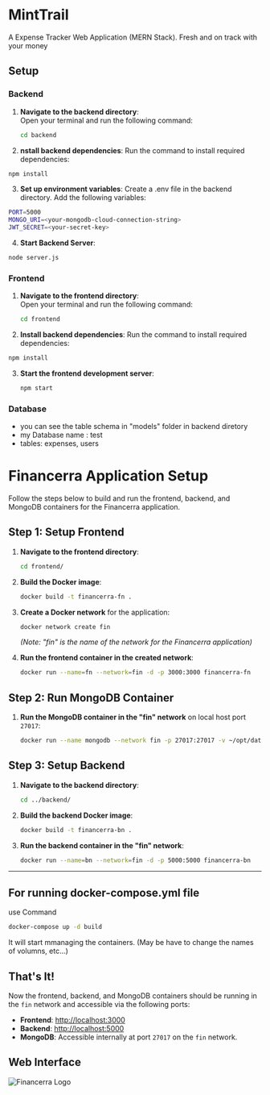 # MintTrail
A Expense Tracker Web Application (MERN Stack).   Fresh and on track with your money

## Setup  

### Backend  

1. **Navigate to the backend directory**:  
   Open your terminal and run the following command:
   ```bash
   cd backend
   ```
   
2. **nstall backend dependencies**:
Run the command to install required dependencies:

``` bash
npm install
```
3. **Set up environment variables**:
Create a .env file in the backend directory.
Add the following variables:
``` bash
PORT=5000
MONGO_URI=<your-mongodb-cloud-connection-string>
JWT_SECRET=<your-secret-key>
```
4. **Start Backend Server**:
```bash
node server.js
```


### Frontend

1. **Navigate to the frontend directory**:  
   Open your terminal and run the following command:
   ```bash
   cd frontend
   ```
   
2. **Install backend dependencies**:
Run the command to install required dependencies:

``` bash
npm install
```
3. **Start the frontend development server**:
   ``` bash
   npm start
   ```


### Database
- you can see the table schema in "models" folder in backend diretory
- my Database name : test
- tables: expenses, users



# Financerra Application Setup

Follow the steps below to build and run the frontend, backend, and MongoDB containers for the Financerra application.

## Step 1: Setup Frontend

1. **Navigate to the frontend directory**:
    ```bash
    cd frontend/
    ```

2. **Build the Docker image**:
    ```bash
    docker build -t financerra-fn .
    ```

3. **Create a Docker network** for the application:
    ```bash
    docker network create fin
    ```
    *(Note: "fin" is the name of the network for the Financerra application)*

4. **Run the frontend container in the created network**:
    ```bash
    docker run --name=fn --network=fin -d -p 3000:3000 financerra-fn
    ```

## Step 2: Run MongoDB Container

1. **Run the MongoDB container in the "fin" network** on local host port `27017`:
    ```bash
    docker run --name mongodb --network fin -p 27017:27017 -v ~/opt/data:/data/db -d mongo:latest
    ```

## Step 3: Setup Backend

1. **Navigate to the backend directory**:
    ```bash
    cd ../backend/
    ```

2. **Build the backend Docker image**:
    ```bash
    docker build -t financerra-bn .
    ```

3. **Run the backend container in the "fin" network**:
    ```bash
    docker run --name=bn --network=fin -d -p 5000:5000 financerra-bn
    ```

---


## For running docker-compose.yml file 
use Command
```bash
docker-compose up -d build
```
It will start mmanaging the containers. (May be have to change the names of volumns, etc...)
## That's It!

Now the frontend, backend, and MongoDB containers should be running in the `fin` network and accessible via the following ports:

- **Frontend**: [http://localhost:3000](http://localhost:3000)
- **Backend**: [http://localhost:5000](http://localhost:5000)
- **MongoDB**: Accessible internally at port `27017` on the `fin` network.




## Web Interface
![Financerra Logo](signupo.png)


